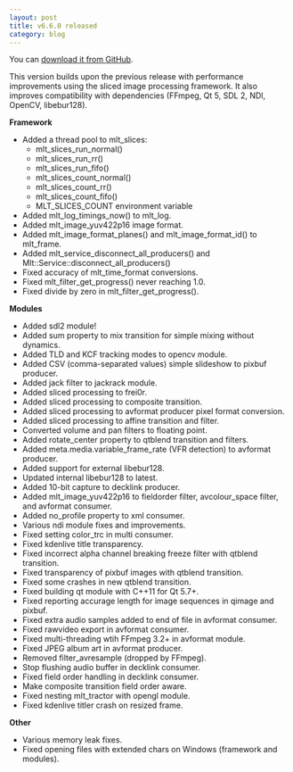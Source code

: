 ```yaml
---
layout: post
title: v6.6.0 released
category: blog
---
```

You can [download it from GitHub](https://github.com/mltframework/mlt/releases/tag/v6.6.0).

This version builds upon the previous release with performance improvements
using the sliced image processing framework. It also improves compatibility
with dependencies (FFmpeg, Qt 5, SDL 2, NDI, OpenCV, libebur128).

**Framework**
  * Added a thread pool to mlt_slices:
    - mlt_slices_run_normal()
    - mlt_slices_run_rr()
    - mlt_slices_run_fifo()
    - mlt_slices_count_normal()
    - mlt_slices_count_rr()
    - mlt_slices_count_fifo()
    - MLT_SLICES_COUNT environment variable
  * Added mlt_log_timings_now() to mlt_log.
  * Added mlt_image_yuv422p16 image format.
  * Added mlt_image_format_planes() and mlt_image_format_id() to mlt_frame.
  * Added mlt_service_disconnect_all_producers() and
    Mlt::Service::disconnect_all_producers()
  * Fixed accuracy of mlt_time_format conversions.
  * Fixed mlt_filter_get_progress() never reaching 1.0.
  * Fixed divide by zero in mlt_filter_get_progress().

**Modules**
  * Added sdl2 module!
  * Added sum property to mix transition for simple mixing without dynamics.
  * Added TLD and KCF tracking modes to opencv module.
  * Added CSV (comma-separated values) simple slideshow to pixbuf producer.
  * Added jack filter to jackrack module.
  * Added sliced processing to frei0r.
  * Added sliced processing to composite transition.
  * Added sliced processing to avformat producer pixel format conversion.
  * Added sliced processing to affine transition and filter.
  * Converted volume and pan filters to floating point.
  * Added rotate_center property to qtblend transition and filters.
  * Added meta.media.variable_frame_rate (VFR detection) to avformat producer.
  * Added support for external libebur128.
  * Updated internal libebur128 to latest.
  * Added 10-bit capture to decklink producer.
  * Added mlt_image_yuv422p16 to fieldorder filter, avcolour_space filter, and
    avformat consumer.
  * Added no_profile property to xml consumer.
  * Various ndi module fixes and improvements.
  * Fixed setting color_trc in multi consumer.
  * Fixed kdenlive title transparency.
  * Fixed incorrect alpha channel breaking freeze filter with qtblend transition.
  * Fixed transparency of pixbuf images with qtblend transition.
  * Fixed some crashes in new qtblend transition.
  * Fixed building qt module with C++11 for Qt 5.7+.
  * Fixed reporting accurage length for image sequences in qimage and pixbuf.
  * Fixed extra audio samples added to end of file in avformat consumer.
  * Fixed rawvideo export in avformat consumer.
  * Fixed multi-threading wtih FFmpeg 3.2+ in avformat module.
  * Fixed JPEG album art in avformat producer.
  * Removed filter_avresample (dropped by FFmpeg).
  * Stop flushing audio buffer in decklink consumer.
  * Fixed field order handling in decklink consumer.
  * Make composite transition field order aware.
  * Fixed nesting mlt_tractor with opengl module.
  * Fixed kdenlive titler crash on resized frame.

**Other**
  * Various memory leak fixes.
  * Fixed opening files with extended chars on Windows (framework and modules).
